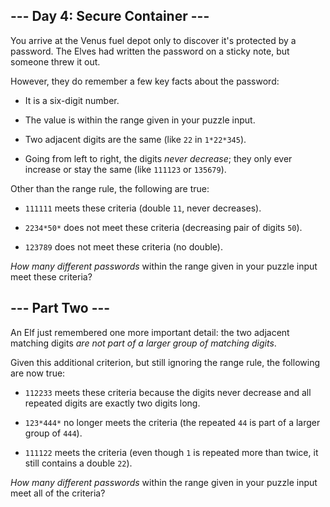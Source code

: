 ## --- Day 4: Secure Container --- ##

You arrive at the Venus fuel depot only to discover it's protected by a
password. The Elves had written the password on a sticky note, but
someone threw it out.

However, they do remember a few key facts about the password:

  * It is a six-digit number.

  * The value is within the range given in your puzzle input.

  * Two adjacent digits are the same (like `22` in `1*22*345`).

  * Going from left to right, the digits *never decrease*; they only
    ever increase or stay the same (like `111123` or `135679`).

Other than the range rule, the following are true:

  * `111111` meets these criteria (double `11`, never decreases).

  * `2234*50*` does not meet these criteria (decreasing pair of digits
    `50`).

  * `123789` does not meet these criteria (no double).

*How many different passwords* within the range given in your puzzle
input meet these criteria?

## --- Part Two --- ##

An Elf just remembered one more important detail: the two adjacent
matching digits *are not part of a larger group of matching digits*.

Given this additional criterion, but still ignoring the range rule, the
following are now true:

  * `112233` meets these criteria because the digits never decrease and
    all repeated digits are exactly two digits long.

  * `123*444*` no longer meets the criteria (the repeated `44` is part
    of a larger group of `444`).

  * `111122` meets the criteria (even though `1` is repeated more than
    twice, it still contains a double `22`).

*How many different passwords* within the range given in your puzzle
input meet all of the criteria?
